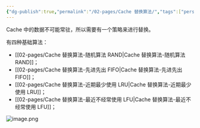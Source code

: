 ```yaml
---
{"dg-publish":true,"permalink":"/02-pages/Cache 替换算法/","tags":["personal/blog","计算机组成原理"]}
---
```


Cache 中的数据不可能常驻，所以需要有一个策略来进行替换。

有四种基础算法：
 - [[02-pages/Cache 替换算法-随机算法 RAND\|Cache 替换算法-随机算法 RAND]]；
 - [[02-pages/Cache 替换算法-先进先出 FIFO\|Cache 替换算法-先进先出 FIFO]]；
 - [[02-pages/Cache 替换算法-近期最少使用 LRU\|Cache 替换算法-近期最少使用 LRU]]；
 - [[02-pages/Cache 替换算法-最近不经常使用 LFU\|Cache 替换算法-最近不经常使用 LFU]]；

![image.png](https://yelanyanyu-img-bed.oss-cn-hangzhou.aliyuncs.com/img/blog/2024/09/20240904221938.png)
